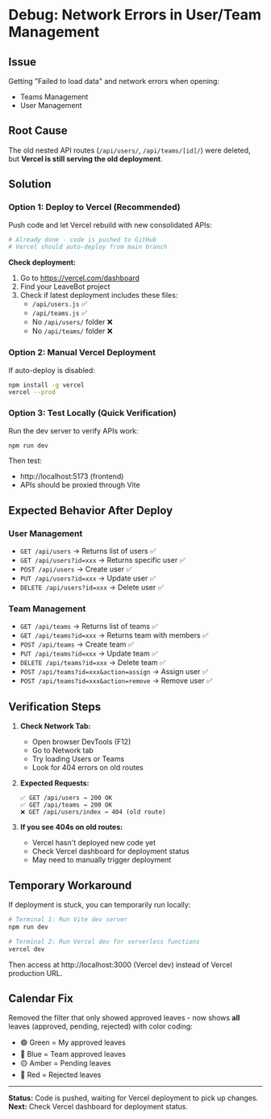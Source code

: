 # Debug: Network Errors in User/Team Management

## Issue
Getting "Failed to load data" and network errors when opening:
- Teams Management
- User Management

## Root Cause
The old nested API routes (`/api/users/`, `/api/teams/[id]/`) were deleted, but **Vercel is still serving the old deployment**.

## Solution

### Option 1: Deploy to Vercel (Recommended)
Push code and let Vercel rebuild with new consolidated APIs:

```bash
# Already done - code is pushed to GitHub
# Vercel should auto-deploy from main branch
```

**Check deployment:**
1. Go to https://vercel.com/dashboard
2. Find your LeaveBot project
3. Check if latest deployment includes these files:
   - `/api/users.js` ✅
   - `/api/teams.js` ✅
   - No `/api/users/` folder ❌
   - No `/api/teams/` folder ❌

### Option 2: Manual Vercel Deployment
If auto-deploy is disabled:

```bash
npm install -g vercel
vercel --prod
```

### Option 3: Test Locally (Quick Verification)
Run the dev server to verify APIs work:

```bash
npm run dev
```

Then test:
- http://localhost:5173 (frontend)
- APIs should be proxied through Vite

## Expected Behavior After Deploy

### User Management
- `GET /api/users` → Returns list of users ✅
- `GET /api/users?id=xxx` → Returns specific user ✅
- `POST /api/users` → Create user ✅
- `PUT /api/users?id=xxx` → Update user ✅
- `DELETE /api/users?id=xxx` → Delete user ✅

### Team Management
- `GET /api/teams` → Returns list of teams ✅
- `GET /api/teams?id=xxx` → Returns team with members ✅
- `POST /api/teams` → Create team ✅
- `PUT /api/teams?id=xxx` → Update team ✅
- `DELETE /api/teams?id=xxx` → Delete team ✅
- `POST /api/teams?id=xxx&action=assign` → Assign user ✅
- `POST /api/teams?id=xxx&action=remove` → Remove user ✅

## Verification Steps

1. **Check Network Tab:**
   - Open browser DevTools (F12)
   - Go to Network tab
   - Try loading Users or Teams
   - Look for 404 errors on old routes
   
2. **Expected Requests:**
   ```
   ✅ GET /api/users → 200 OK
   ✅ GET /api/teams → 200 OK
   ❌ GET /api/users/index → 404 (old route)
   ```

3. **If you see 404s on old routes:**
   - Vercel hasn't deployed new code yet
   - Check Vercel dashboard for deployment status
   - May need to manually trigger deployment

## Temporary Workaround
If deployment is stuck, you can temporarily run locally:

```bash
# Terminal 1: Run Vite dev server
npm run dev

# Terminal 2: Run Vercel dev for serverless functions
vercel dev
```

Then access at http://localhost:3000 (Vercel dev) instead of Vercel production URL.

## Calendar Fix
Removed the filter that only showed approved leaves - now shows **all** leaves (approved, pending, rejected) with color coding:
- 🟢 Green = My approved leaves
- 🔵 Blue = Team approved leaves  
- 🟡 Amber = Pending leaves
- 🔴 Red = Rejected leaves

---

**Status:** Code is pushed, waiting for Vercel deployment to pick up changes.
**Next:** Check Vercel dashboard for deployment status.
